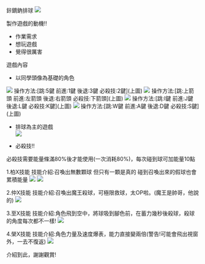 <html>
<head>
 鉲鏑鈉排球
 <img src="鉲鏑鈉封面.png">
  </head>

<body>
 <p>製作遊戲的動機!!</p>
  <ul>
    <li>作業需求</li>
    <li>想玩遊戲</li>
    <li>覺得很厲害</li>
  </ul>
   <p>遊戲內容</p>
  <ul>
    <li>以同學頭像為基礎的角色</li>
   </ul>
 
   <img src="皮卡佑-向左.png">
操作方法:[跳:5鍵 前進:1鍵 後退:3鍵 必殺技:2鍵](上圖) 
  <img src="皮卡元-向左.png">
 操作方法:[跳:上箭頭 前進:左箭頭 後退:右箭頭 必殺技:下箭頭](上圖) 
  <img src="皮卡堯-向右.png">
 操作方法:[跳:I鍵 前進:J鍵 後退:L鍵 必殺技:K鍵](上圖) 
  <img src="皮卡彬-向右.png">
 操作方法:[跳:W鍵 前進:A鍵 後退:D鍵 必殺技:S鍵](上圖) 
 
  <ul>
    <li>排球為主的遊戲</li>
    <img src="排球封面.jpg">
   </ul>
 
  <ul>
    <li>必殺技!!</li>
  </ul>
  必殺技需要能量條滿80%後才能使用(一次消耗80%)，每次碰到球可加能量10點
  <p>
   1.柏X技能
   技能介紹:召喚出無數顆球 但只有一顆是真的 碰到召喚出來的假球也會累積能量
   <img src="佑技能1.png">
    <img src="佑技能2.png">
    
   2.仲X技能
   技能介紹:召喚出魔王殺球，可極限救球，太OP啦。(魔王是帥哥，他說的)
   <img src="元技能.png">
   
  3.至X技能
  技能介紹:角色飛到空中，將球吸到腳色前，在蓄力幾秒後殺球，殺球的角度每次都不一樣!
   <img src="堯技能.png">
   
  4.榮X技能
  技能介紹:角色力量及速度爆表，能力直接變兩倍(警告!可能會飛出視窗外，一去不復返)
   <img src="彬技能.png">
  </p>
   
   介紹到此，謝謝觀賞!
    
</body>
</html> 
